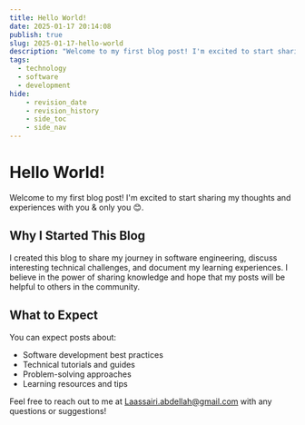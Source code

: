 ```yaml
---
title: Hello World!
date: 2025-01-17 20:14:08
publish: true
slug: 2025-01-17-hello-world
description: "Welcome to my first blog post! I'm excited to start sharing my thoughts and experiences with you."
tags:
  - technology
  - software
  - development
hide:
    - revision_date
    - revision_history
    - side_toc
    - side_nav
---
```

<!-- more -->


# Hello World!
Welcome to my first blog post! I'm excited to start sharing my thoughts and experiences with you & only you 😊.


## Why I Started This Blog

I created this blog to share my journey in software engineering, discuss interesting technical challenges, and document my learning experiences. I believe in the power of sharing knowledge and hope that my posts will be helpful to others in the community.

## What to Expect

You can expect posts about:

- Software development best practices
- Technical tutorials and guides
- Problem-solving approaches
- Learning resources and tips

Feel free to reach out to me at <a href="mailto:Laassairi.abdellah@gmail.com">Laassairi.abdellah@gmail.com</a> with any questions or suggestions!
